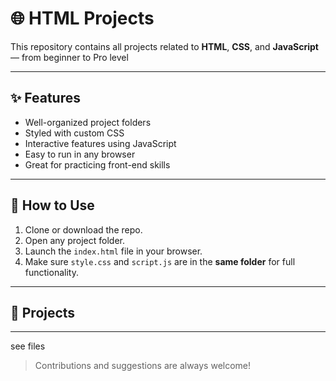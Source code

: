 # 🌐 HTML Projects

This repository contains all projects related to **HTML**, **CSS**, and **JavaScript** — from beginner to Pro level

---

## ✨ Features

-  Well-organized project folders
-  Styled with custom CSS
-  Interactive features using JavaScript
-  Easy to run in any browser
-  Great for practicing front-end skills

---

## 📌 How to Use

1. Clone or download the repo.
2. Open any project folder.
3. Launch the `index.html` file in your browser.
4. Make sure `style.css` and `script.js` are in the **same folder** for full functionality.

---

## 📂 Projects
---
see files
> Contributions and suggestions are always welcome!
